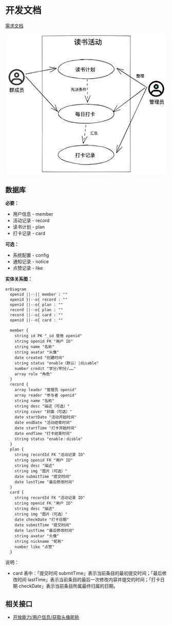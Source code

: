 # 开发文档

[需求文档](%E9%9C%80%E6%B1%82%E6%96%87%E6%A1%A3.md)

![用例图](../img/user-case.excalidraw.png)

## 数据库

**必要：**

- 用户信息 - member
- 活动记录 - record
- 读书计划 - plan
- 打卡记录 - card

**可选：**

- 系统配置 - config
- 通知记录 - notice
- 点赞记录 - like

**实体关系图：**

```mermaid
erDiagram
  openid ||--|| member : ""
  openid }|--o{ record : ""
  openid ||--o{ plan : ""
  record ||--o{ plan : ""
  record ||--o{ card : ""
  openid ||--o{ card : ""

  member {
    string id PK "_id 使用 openid"
    string openid FK "用户 ID"
    string name "名称"
    string avatar "头像"
    date created "创建时间"
    string status "enable（默认）|disable"
    number credit "学分/积分/……"
    array role "角色"
  }
  record {
    array leader "管理员 openid"
    array reader "参与者 openid"
    string name "名称"
    string desc "描述（可选）"
    string cover "封面（可选）"
    date startDate "活动开始时间"
    date endDate "活动结束时间"
    date startTime "打卡开始时间"
    date endTime "打卡结束时间"
    string status "enable｜disble"
  }
  plan {
    string recordId FK "活动记录 ID"
    string openid FK "用户 ID"
    string desc "描述"
    string img "图片（可选）"
    date submitTime "提交时间"
    date lastTime "最后修改时间"
  }
  card {
    string recordId FK "活动记录 ID"
    string openid FK "用户 ID"
    string desc "描述"
    string img "图片（可选）"
    date checkDate "打卡日期"
    date submitTime "提交时间"
    date lastTime "最后修改时间"
    string avatar "头像"
    string nickname "昵称"
    number like "点赞"
  }
```

说明：

- card 表中：「提交时间 submitTime」表示当前条目的最初提交时间；「最后修改时间 lastTime」表示当前条目的最后一次修改内容并提交的时间；「打卡日期 checkDate」表示当前条目所属最终归属的日期。

## 相关接口

- [开放能力/用户信息/获取头像昵称](https://developers.weixin.qq.com/miniprogram/dev/framework/open-ability/userProfile.html)
